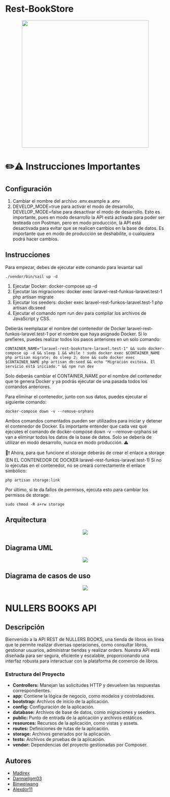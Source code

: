 # Rest-BookStore
<p align="center">
  <img src="https://i.imgur.com/L8JoB88.png" width="400px"/>
</p>

# ✏️⚠️ Instrucciones Importantes
## Configuración
1. Cambiar el nombre del archivo .env.example a .env
2. DEVELOP_MODE=true para activar el modo de desarrollo, DEVELOP_MODE=false para desactivar el modo de desarrollo. Esto es importante, pues en modo desarrollo la API está activada para poder ser testeada con Postman, pero en modo producción, la API está desactivada para evitar que se realicen cambios en la base de datos. Es importante que en modo de producción se deshabilite, o cualquiera podrá hacer cambios.

## Instrucciones
Para empezar, debes de ejecutar este comando para levantar sail
    
    ./vendor/bin/sail up -d

1. Ejecutar Docker: docker-compose up -d
2. Ejecutar las migraciones: docker exec laravel-rest-funkos-laravel.test-1 php artisan migrate
3. Ejecutar los seeders: docker exec laravel-rest-funkos-laravel.test-1 php artisan db:seed
4. Ejecutar el comando npm run dev para compilar los archivos de JavaScript y CSS.

Deberás reemplazar el nombre del contenedor de Docker laravel-rest-funkos-laravel.test-1 por el nombre que haya asignado Docker.
Si lo prefieres, puedes realizar todos los pasos anteriores en un solo comando:

    CONTAINER_NAME="laravel-rest-bookstore-laravel.test-1" && sudo docker-compose up -d && sleep 1 && while ! sudo docker exec $CONTAINER_NAME php artisan migrate; do sleep 2; done && sudo docker exec $CONTAINER_NAME php artisan db:seed && echo "Migración exitosa. El servicio está iniciado." && npm run dev

Solo deberás cambiar el CONTAINER_NAME por el nombre del contenedor que te genera Docker y ya podrás ejecutar de una pasada todos los comandos anteriores.

Para eliminar el contenedor, junto con sus datos, puedes ejecutar el siguiente comando:

    docker-compose down -v --remove-orphans

Ambos comandos comentados pueden ser utilizados para iniciar y detener el contenedor de Docker. Es importante entender que cada vez que ejecutes el comando de docker-compose down -v  --remove-orphans se van a eliminar todos los datos de la base de datos. Solo se debería de utilizar en modo desarrollo, nunca en modo producción. ⚠️

📁❗ Ahora, para que funcione el storage deberás de crear el enlace a storage (EN EL CONTENEDOR DE DOCKER laravel-rest-funkos-laravel.test-1) Si no lo ejecutas en el contenedor, no se creará correctamente el enlace simbólico:

    php artisan storage:link

Por último, si te da fallos de permisos, ejecuta esto para cambiar los permisos de storage:
    
    sudo chmod -R a+rw storage


## Arquitectura
<p align="center">
  <img src="https://i.imgur.com/TPseMiK.png"/>
</p>

## Diagrama UML
<p align="center">
  <img src="https://i.imgur.com/HbmhQMF.png"/>
</p>

## Diagrama de casos de uso
<p align="center">
  <img src="https://i.imgur.com/EaeNSxz.png"/>
</p>

# NULLERS BOOKS API
## Descripción

Bienvenido a la API REST de NULLERS BOOKS, una tienda de libros en línea que te permite realizar diversas operaciones, como consultar libros, gestionar usuarios, administrar tiendas y realizar orders. Nuestra API está diseñada para ser segura, eficiente y escalable, proporcionando una interfaz robusta para interactuar con la plataforma de comercio de libros.

### Estructura del Proyecto

- **Controllers:** Manejan las solicitudes HTTP y devuelven las respuestas correspondientes.
- **app:** Contiene la lógica de negocio, como modelos y controladores.
- **bootstrap:** Archivos de inicio de la aplicación.
- **config:** Configuración de la aplicación.
- **database:** Archivos de base de datos, como migraciones y seeders.
- **public:** Punto de entrada de la aplicación y archivos estáticos.
- **resources:** Recursos de la aplicación, como vistas y assets.
- **routes:** Definiciones de rutas de la aplicación.
- **storage:** Archivos generados por la aplicación.
- **tests:** Archivos de pruebas de la aplicación.
- **vendor:** Dependencias del proyecto gestionadas por Composer.

## Autores
- [Madirex](https://github.com/Madirex/)
- [Danniellgm03](https://github.com/Danniellgm03)
- [Binweiwang](https://github.com/Binweiwang)
- [Alexdor11](https://github.com/alexdor11)
